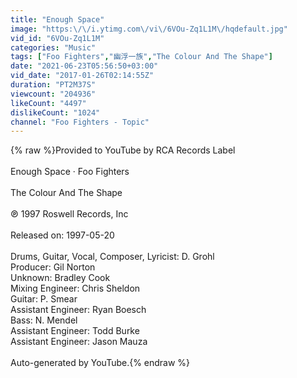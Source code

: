 ```yaml
---
title: "Enough Space"
image: "https:\/\/i.ytimg.com\/vi\/6VOu-Zq1L1M\/hqdefault.jpg"
vid_id: "6VOu-Zq1L1M"
categories: "Music"
tags: ["Foo Fighters","幽浮一族","The Colour And The Shape"]
date: "2021-06-23T05:56:50+03:00"
vid_date: "2017-01-26T02:14:55Z"
duration: "PT2M37S"
viewcount: "204936"
likeCount: "4497"
dislikeCount: "1024"
channel: "Foo Fighters - Topic"
---
```

{% raw %}Provided to YouTube by RCA Records Label<br /><br />Enough Space · Foo Fighters<br /><br />The Colour And The Shape<br /><br />℗ 1997 Roswell Records, Inc<br /><br />Released on: 1997-05-20<br /><br />Drums, Guitar, Vocal, Composer, Lyricist: D. Grohl<br />Producer: Gil Norton<br />Unknown: Bradley Cook<br />Mixing  Engineer: Chris Sheldon<br />Guitar: P. Smear<br />Assistant  Engineer: Ryan Boesch<br />Bass: N. Mendel<br />Assistant  Engineer: Todd Burke<br />Assistant  Engineer: Jason Mauza<br /><br />Auto-generated by YouTube.{% endraw %}

